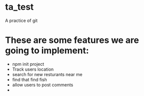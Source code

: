 # ta_test
A practice of git


# These are some features we are going to implement:
- npm init project
- Track users location
- search for new resturants near me
- find that find fish
- allow users to post comments
-
